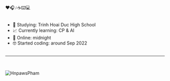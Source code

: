 ❤🎧🎶☕⌨️💻 <br/><br/>

- 🏫 Studying: Trinh Hoai Duc High School
- 📈 Currently learning: CP & AI
- 🌌 Online: midnight
- 🤓 Started coding: around Sep 2022<br/><br/>
---------------------------------------------------------------------------------------------------------------------------
<br/>

![HnpawsPham](https://github-readme-stats.vercel.app/api/top-langs/?username=HnpawsPham&theme=dark&hide_border=false&include_all_commits=true&count_private=true&layout=compact)
